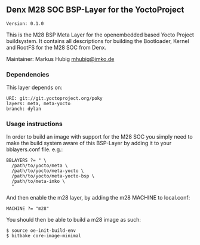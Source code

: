 ## Denx M28 SOC BSP-Layer for the YoctoProject

    Version: 0.1.0

This is the M28 BSP Meta Layer for the openembedded based Yocto Project
buildsystem. It contains all descriptions for building the Bootloader,
Kernel and RootFS for the M28 SOC from Denx.

Maintainer: Markus Hubig <mhubig@imko.de>

### Dependencies

This layer depends on:

    URI: git://git.yoctoproject.org/poky
    layers: meta, meta-yocto
    branch: dylan

### Usage instructions

In order to build an image with support for the M28 SOC you simply need
to make the build system aware of this BSP-Layer by adding it to your
bblayers.conf file. e.g.:

    BBLAYERS ?= " \
      /path/to/yocto/meta \
      /path/to/yocto/meta-yocto \
      /path/to/yocto/meta-yocto-bsp \
      /path/to/meta-imko \
      "

And then enable the m28 layer, by adding the m28 MACHINE to local.conf:

    MACHINE ?= "m28"

You should then be able to build a m28 image as such:

    $ source oe-init-build-env
    $ bitbake core-image-minimal

